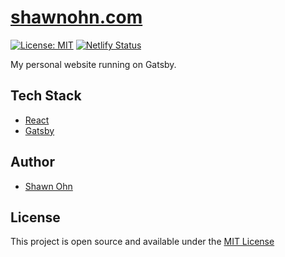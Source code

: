 # [shawnohn.com](https://shawnohn.com)

[![License: MIT](https://img.shields.io/badge/License-MIT-blue.svg)](https://opensource.org/licenses/MIT)
[![Netlify Status](https://api.netlify.com/api/v1/badges/a654f0c4-18d8-4b58-8698-e0273a46a2a4/deploy-status)](https://app.netlify.com/sites/shawnohn/deploys)

My personal website running on Gatsby.

## Tech Stack

- [React](https://reactjs.org/)
- [Gatsby](https://www.gatsbyjs.org/)

## Author

- [Shawn Ohn](https://shawnohn.com)

## License

This project is open source and available under the [MIT License](LICENSE)
